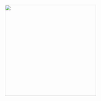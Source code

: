 <p align="center"><img src="https://github.com/user-attachments/assets/aab40026-0bac-4fcb-9895-36da5530f2b7" height="300" width="300"></p>
